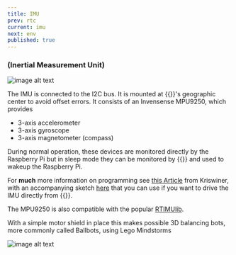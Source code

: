 ```yaml
---
title: IMU
prev: rtc
current: imu
next: env
published: true
---
```



### (Inertial Measurement Unit)  

![image alt text](/media/mpu9250.jpg)

The IMU is connected to the I2C bus. It is mounted at {{<ardhat>}}'s  geographic center to avoid offset errors. It consists of an Invensense MPU9250, which provides

* 3-axis accelerometer
* 3-axis gyroscope
* 3-axis magnetometer (compass) 

 During normal operation, these devices are monitored directly by the Raspberry Pi  but in sleep mode they can be monitored by {{<ardhat>}} and used to wakeup the Raspberry Pi. 

 For **much** more information on programming see [this Article](https://github.com/Ardhat/MPU-9250) from Kriswiner, with an accompanying sketch [here](https://github.com/Ardhat/MPU-9250) that you can use if you want to drive the IMU directly from {{<Ardhat>}}.

 The MPU9250 is also compatible with the popular [RTIMUlib](https://github.com/richards-tech/RTIMULib-Arduino).
 
With a simple motor shield in place this makes possible 3D balancing bots, more commonly called Ballbots, using Lego Mindstorms

 ![image alt text](/media/balbot.jpg)
